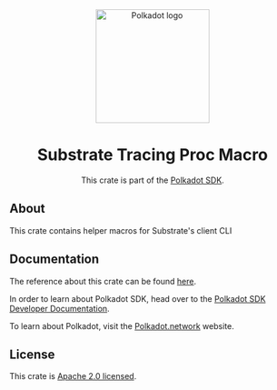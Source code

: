 <div align="center">

<img src="https://raw.githubusercontent.com/paritytech/polkadot-sdk/rzadp/readmes/docs/images/Polkadot_Logo_Horizontal_Pink_BlackOnWhite.png" alt="Polkadot logo" width="200">

# Substrate Tracing Proc Macro

This crate is part of the [Polkadot SDK](https://github.com/paritytech/polkadot-sdk/).

</div>

## About

This crate contains helper macros for Substrate's client CLI

## Documentation

The reference about this crate can be found [here](https://paritytech.github.io/polkadot-sdk/master/sc_tracing_proc_macro).

In order to learn about Polkadot SDK, head over to the [Polkadot SDK Developer Documentation](https://paritytech.github.io/polkadot-sdk/master/polkadot_sdk_docs/index.html).

To learn about Polkadot, visit the [Polkadot.network](https://polkadot.network/) website.

## License

This crate is [Apache 2.0 licensed](https://spdx.org/licenses/Apache-2.0.html).
